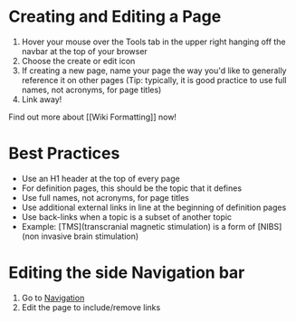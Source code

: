 # Creating and Editing a Page

1. Hover your mouse over the Tools tab in the upper right hanging off the navbar at the top of your browser
2. Choose the create or edit icon
3. If creating a new page, name your page the way you'd like to generally reference it on other pages (Tip: typically, it is good practice to use full names, not acronyms, for page titles)
4. Link away!

Find out more about [[Wiki Formatting]] now!

# Best Practices
* Use an H1 header at the top of every page
 * For definition pages, this should be the topic that it defines
* Use full names, not acronyms, for page titles
* Use additional external links in line at the beginning of definition pages
* Use back-links when a topic is a subset of another topic
 * Example: [TMS](transcranial magnetic stimulation) is a form of [NIBS](non invasive brain stimulation)

# Editing the side Navigation bar

1. Go to [Navigation](_sidebar)
2. Edit the page to include/remove links
